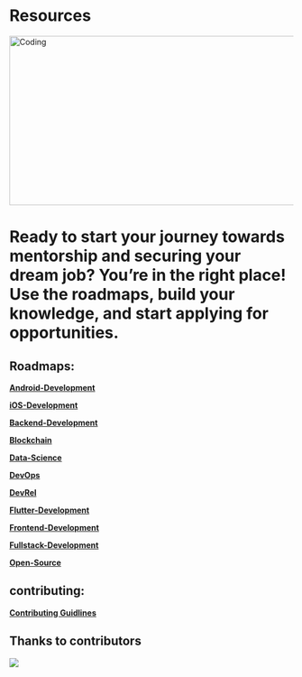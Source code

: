 # Resources 
<p align="Left"><img align="center" alt="Coding" src="https://media3.giphy.com/media/v1.Y2lkPTc5MGI3NjExYm5yMGx2N3djcDBubG4xaXhxOTUxZ3V3MnF0dHJxOHAybmUyZTBzYyZlcD12MV9pbnRlcm5hbF9naWZfYnlfaWQmY3Q9Zw/fhAwk4DnqNgw8/200.webp" height=300 width=600></p>



# Ready to start your journey towards mentorship and securing your dream job? You’re in the right place! Use the roadmaps, build your knowledge, and start applying for opportunities. 


## Roadmaps:

<p  align="Left"><a href="Android-Development#readme"><b>Android-Development</b></a></p>
<p  align="Left"><a href="iOS-Development#readme"><b>iOS-Development</b></a></p> 
<p  align="Left"><a href="Backend-Development#readme"><B>Backend-Development</B></a></p>
<p  align="Left"><a href="Blockchain#readme"><b>Blockchain</b></a></p>
<p  align="Left"><a href="Data-Science#readme"><b>Data-Science</b></a></p>
<p  align="Left"><a href="DevOps#readme"><b>DevOps</b></a></p>
<p  align="Left"><a href="DevRel#readme"><b>DevRel</b></a></p>
<p  align="Left"><a href="Flutter-Development#readme"><b>Flutter-Development</b></a></p>
<p  align="Left"><a href="Frontend-Development#readme"><b>Frontend-Development</b></a></p>
<p  align="Left"><a href="Fullstack-Development#readme"><b>Fullstack-Development</b></a></p>
<p  align="Left"><a href="Open-Source#readme"><b>Open-Source</b></a></p>

## contributing:
 <p  align="Left"><a href="CONTRIBUTING.md"><b>Contributing Guidlines</b></a></p>

## Thanks to  contributors 

 <a href = "https://github.com/GeexHive/resources/graphs/contributors">
   <img src = "https://contrib.rocks/image?repo=GeexHive/resources"/>
 </a>
